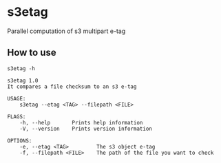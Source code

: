 # s3etag

Parallel computation of s3 multipart e-tag

## How to use

```
s3etag -h

s3etag 1.0
It compares a file checksum to an s3 e-tag

USAGE:
    s3etag --etag <TAG> --filepath <FILE>

FLAGS:
    -h, --help       Prints help information
    -V, --version    Prints version information

OPTIONS:
    -e, --etag <TAG>         The s3 object e-tag
    -f, --filepath <FILE>    The path of the file you want to check
```
